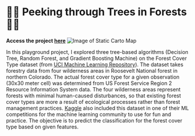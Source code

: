 # 🌲🌲 Peeking through Trees in Forests 🌲🌲
**Access the project [here](https://nbviewer.jupyter.org/github/chenliny/Peeking_Through_The_Trees/blob/master/Trees_for_Forest.ipynb)**
![Image of Static Carto Map](https://github.com/chenliny/Peeking_Through_The_Trees/blob/master/skyTail.png)

In this playground project, I explored three tree-based algorithms (Decision Tree, Random Forest, and Gradient Boosting Machine) on the Forest Cover Type dataset (from [UCI Machine Learning Repository](http://archive.ics.uci.edu/ml/datasets/covertype)). The dataset takes forestry data from four wilderness areas in Roosevelt National forest in northern Colorado. The actual forest cover type for a given observation (30x30 meter cell) was determined from US Forest Service Region 2 Resource Information System data. The four wilderness areas represent forests with minimal human-caused disturbances, so that existing forest cover types are more a result of ecological processes rather than forest management practices. [Kaggle](https://www.kaggle.com/c/forest-cover-type-prediction) also included this dataset in one of their ML competitions for the machine learning community to use for fun and practice. The objective is to predict the classification for the forest cover type based on given features.


